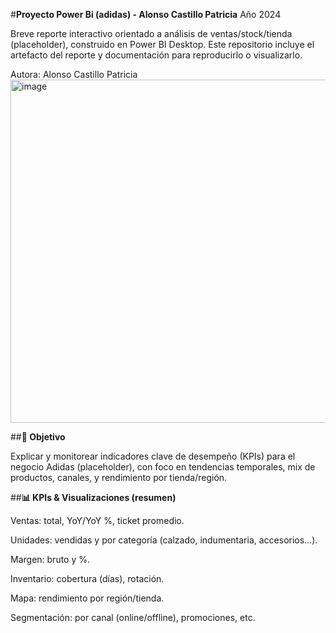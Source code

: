 #**Proyecto Power Bi (adidas) - Alonso Castillo Patricia**
Año 2024

Breve reporte interactivo orientado a análisis de ventas/stock/tienda (placeholder), construido en Power BI Desktop. Este repositorio incluye el artefacto del reporte y documentación para reproducirlo o visualizarlo.

Autora: Alonso Castillo Patricia
<img width="1204" height="549" alt="image" src="https://github.com/user-attachments/assets/0026aae8-bab2-4682-8694-47ed7b09fe20" />

##**🎯 Objetivo**

Explicar y monitorear indicadores clave de desempeño (KPIs) para el negocio Adidas (placeholder), con foco en tendencias temporales, mix de productos, canales, y rendimiento por tienda/región.

##**📊 KPIs & Visualizaciones (resumen)**

Ventas: total, YoY/YoY %, ticket promedio.

Unidades: vendidas y por categoría (calzado, indumentaria, accesorios…).

Margen: bruto y %.

Inventario: cobertura (días), rotación.

Mapa: rendimiento por región/tienda.

Segmentación: por canal (online/offline), promociones, etc.
